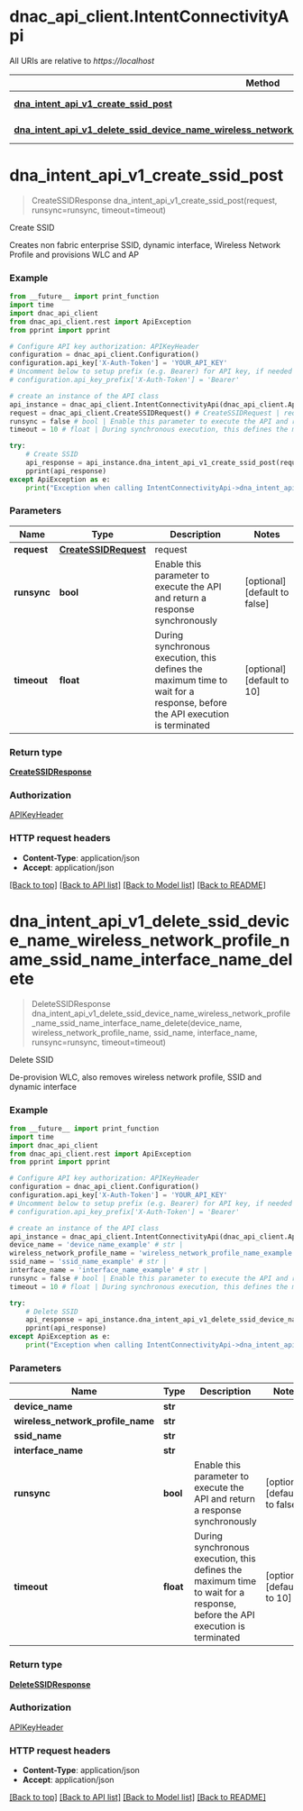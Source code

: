 # dnac_api_client.IntentConnectivityApi

All URIs are relative to *https://localhost*

Method | HTTP request | Description
------------- | ------------- | -------------
[**dna_intent_api_v1_create_ssid_post**](IntentConnectivityApi.md#dna_intent_api_v1_create_ssid_post) | **POST** /dna/intent/api/v1/create-ssid | Create SSID
[**dna_intent_api_v1_delete_ssid_device_name_wireless_network_profile_name_ssid_name_interface_name_delete**](IntentConnectivityApi.md#dna_intent_api_v1_delete_ssid_device_name_wireless_network_profile_name_ssid_name_interface_name_delete) | **DELETE** /dna/intent/api/v1/delete-ssid/{deviceName}/{wirelessNetworkProfileName}/{ssidName}/{interfaceName} | Delete SSID


# **dna_intent_api_v1_create_ssid_post**
> CreateSSIDResponse dna_intent_api_v1_create_ssid_post(request, runsync=runsync, timeout=timeout)

Create SSID

Creates non fabric enterprise SSID, dynamic interface, Wireless Network Profile and provisions WLC and AP

### Example
```python
from __future__ import print_function
import time
import dnac_api_client
from dnac_api_client.rest import ApiException
from pprint import pprint

# Configure API key authorization: APIKeyHeader
configuration = dnac_api_client.Configuration()
configuration.api_key['X-Auth-Token'] = 'YOUR_API_KEY'
# Uncomment below to setup prefix (e.g. Bearer) for API key, if needed
# configuration.api_key_prefix['X-Auth-Token'] = 'Bearer'

# create an instance of the API class
api_instance = dnac_api_client.IntentConnectivityApi(dnac_api_client.ApiClient(configuration))
request = dnac_api_client.CreateSSIDRequest() # CreateSSIDRequest | request
runsync = false # bool | Enable this parameter to execute the API and return a response synchronously (optional) (default to false)
timeout = 10 # float | During synchronous execution, this defines the maximum time to wait for a response, before the API execution is terminated (optional) (default to 10)

try:
    # Create SSID
    api_response = api_instance.dna_intent_api_v1_create_ssid_post(request, runsync=runsync, timeout=timeout)
    pprint(api_response)
except ApiException as e:
    print("Exception when calling IntentConnectivityApi->dna_intent_api_v1_create_ssid_post: %s\n" % e)
```

### Parameters

Name | Type | Description  | Notes
------------- | ------------- | ------------- | -------------
 **request** | [**CreateSSIDRequest**](CreateSSIDRequest.md)| request | 
 **runsync** | **bool**| Enable this parameter to execute the API and return a response synchronously | [optional] [default to false]
 **timeout** | **float**| During synchronous execution, this defines the maximum time to wait for a response, before the API execution is terminated | [optional] [default to 10]

### Return type

[**CreateSSIDResponse**](CreateSSIDResponse.md)

### Authorization

[APIKeyHeader](../README.md#APIKeyHeader)

### HTTP request headers

 - **Content-Type**: application/json
 - **Accept**: application/json

[[Back to top]](#) [[Back to API list]](../README.md#documentation-for-api-endpoints) [[Back to Model list]](../README.md#documentation-for-models) [[Back to README]](../README.md)

# **dna_intent_api_v1_delete_ssid_device_name_wireless_network_profile_name_ssid_name_interface_name_delete**
> DeleteSSIDResponse dna_intent_api_v1_delete_ssid_device_name_wireless_network_profile_name_ssid_name_interface_name_delete(device_name, wireless_network_profile_name, ssid_name, interface_name, runsync=runsync, timeout=timeout)

Delete SSID

De-provision WLC, also removes wireless network profile, SSID and dynamic interface

### Example
```python
from __future__ import print_function
import time
import dnac_api_client
from dnac_api_client.rest import ApiException
from pprint import pprint

# Configure API key authorization: APIKeyHeader
configuration = dnac_api_client.Configuration()
configuration.api_key['X-Auth-Token'] = 'YOUR_API_KEY'
# Uncomment below to setup prefix (e.g. Bearer) for API key, if needed
# configuration.api_key_prefix['X-Auth-Token'] = 'Bearer'

# create an instance of the API class
api_instance = dnac_api_client.IntentConnectivityApi(dnac_api_client.ApiClient(configuration))
device_name = 'device_name_example' # str | 
wireless_network_profile_name = 'wireless_network_profile_name_example' # str | 
ssid_name = 'ssid_name_example' # str | 
interface_name = 'interface_name_example' # str | 
runsync = false # bool | Enable this parameter to execute the API and return a response synchronously (optional) (default to false)
timeout = 10 # float | During synchronous execution, this defines the maximum time to wait for a response, before the API execution is terminated (optional) (default to 10)

try:
    # Delete SSID
    api_response = api_instance.dna_intent_api_v1_delete_ssid_device_name_wireless_network_profile_name_ssid_name_interface_name_delete(device_name, wireless_network_profile_name, ssid_name, interface_name, runsync=runsync, timeout=timeout)
    pprint(api_response)
except ApiException as e:
    print("Exception when calling IntentConnectivityApi->dna_intent_api_v1_delete_ssid_device_name_wireless_network_profile_name_ssid_name_interface_name_delete: %s\n" % e)
```

### Parameters

Name | Type | Description  | Notes
------------- | ------------- | ------------- | -------------
 **device_name** | **str**|  | 
 **wireless_network_profile_name** | **str**|  | 
 **ssid_name** | **str**|  | 
 **interface_name** | **str**|  | 
 **runsync** | **bool**| Enable this parameter to execute the API and return a response synchronously | [optional] [default to false]
 **timeout** | **float**| During synchronous execution, this defines the maximum time to wait for a response, before the API execution is terminated | [optional] [default to 10]

### Return type

[**DeleteSSIDResponse**](DeleteSSIDResponse.md)

### Authorization

[APIKeyHeader](../README.md#APIKeyHeader)

### HTTP request headers

 - **Content-Type**: application/json
 - **Accept**: application/json

[[Back to top]](#) [[Back to API list]](../README.md#documentation-for-api-endpoints) [[Back to Model list]](../README.md#documentation-for-models) [[Back to README]](../README.md)

